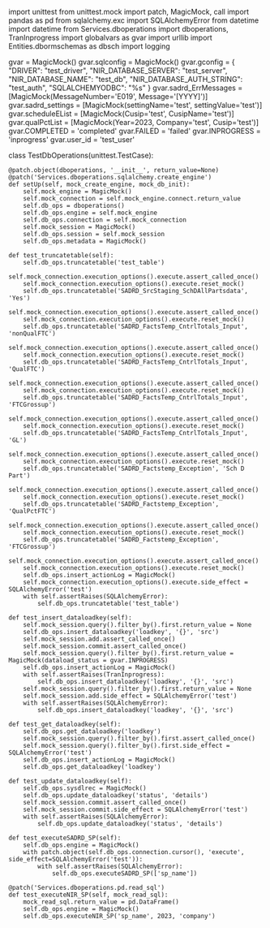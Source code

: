 import unittest
from unittest.mock import patch, MagicMock, call
import pandas as pd
from sqlalchemy.exc import SQLAlchemyError
from datetime import datetime
from Services.dboperations import dboperations, TranInprogress
import globalvars as gvar
import urllib
import Entities.dbormschemas as dbsch
import logging

gvar = MagicMock()
gvar.sqlconfig = MagicMock()
gvar.gconfig = {
    "DRIVER": "test_driver",
    "NIR_DATABASE_SERVER": "test_server",
    "NIR_DATABASE_NAME": "test_db",
    "NIR_DATABASE_AUTH_STRING": "test_auth",
    "SQLALCHEMYODBC": "%s"
}
gvar.sadrd_ErrMessages = [MagicMock(MessageNumber='E019', Message='[YYYY]')]
gvar.sadrd_settings = [MagicMock(settingName='test', settingValue='test')]
gvar.scheduleEList = [MagicMock(Cusip='test', CusipName='test')]
gvar.qualPctList = [MagicMock(Year=2023, Company='test', Cusip='test')]
gvar.COMPLETED = 'completed'
gvar.FAILED = 'failed'
gvar.INPROGRESS = 'inprogress'
gvar.user_id = 'test_user'

class TestDbOperations(unittest.TestCase):

    @patch.object(dboperations, '__init__', return_value=None)
    @patch('Services.dboperations.sqlalchemy.create_engine')
    def setUp(self, mock_create_engine, mock_db_init):
        self.mock_engine = MagicMock()
        self.mock_connection = self.mock_engine.connect.return_value
        self.db_ops = dboperations()
        self.db_ops.engine = self.mock_engine
        self.db_ops.connection = self.mock_connection
        self.mock_session = MagicMock()
        self.db_ops.session = self.mock_session
        self.db_ops.metadata = MagicMock()

    def test_truncatetable(self):
        self.db_ops.truncatetable('test_table')
        self.mock_connection.execution_options().execute.assert_called_once()
        self.mock_connection.execution_options().execute.reset_mock()
        self.db_ops.truncatetable('SADRD_SrcStaging_SchDAllPartsdata', 'Yes')
        self.mock_connection.execution_options().execute.assert_called_once()
        self.mock_connection.execution_options().execute.reset_mock()
        self.db_ops.truncatetable('SADRD_FactsTemp_CntrlTotals_Input', 'nonQualFTC')
        self.mock_connection.execution_options().execute.assert_called_once()
        self.mock_connection.execution_options().execute.reset_mock()
        self.db_ops.truncatetable('SADRD_FactsTemp_CntrlTotals_Input', 'QualFTC')
        self.mock_connection.execution_options().execute.assert_called_once()
        self.mock_connection.execution_options().execute.reset_mock()
        self.db_ops.truncatetable('SADRD_FactsTemp_CntrlTotals_Input', 'FTCGrossup')
        self.mock_connection.execution_options().execute.assert_called_once()
        self.mock_connection.execution_options().execute.reset_mock()
        self.db_ops.truncatetable('SADRD_FactsTemp_CntrlTotals_Input', 'GL')
        self.mock_connection.execution_options().execute.assert_called_once()
        self.mock_connection.execution_options().execute.reset_mock()
        self.db_ops.truncatetable('SADRD_Factstemp_Exception', 'Sch D Part')
        self.mock_connection.execution_options().execute.assert_called_once()
        self.mock_connection.execution_options().execute.reset_mock()
        self.db_ops.truncatetable('SADRD_Factstemp_Exception', 'QualPctFTC')
        self.mock_connection.execution_options().execute.assert_called_once()
        self.mock_connection.execution_options().execute.reset_mock()
        self.db_ops.truncatetable('SADRD_Factstemp_Exception', 'FTCGrossup')
        self.mock_connection.execution_options().execute.assert_called_once()
        self.mock_connection.execution_options().execute.reset_mock()
        self.db_ops.insert_actionLog = MagicMock()
        self.mock_connection.execution_options().execute.side_effect = SQLAlchemyError('test')
        with self.assertRaises(SQLAlchemyError):
            self.db_ops.truncatetable('test_table')

    def test_insert_dataloadkey(self):
        self.mock_session.query().filter_by().first.return_value = None
        self.db_ops.insert_dataloadkey('loadkey', '{}', 'src')
        self.mock_session.add.assert_called_once()
        self.mock_session.commit.assert_called_once()
        self.mock_session.query().filter_by().first.return_value = MagicMock(dataload_status = gvar.INPROGRESS)
        self.db_ops.insert_actionLog = MagicMock()
        with self.assertRaises(TranInprogress):
            self.db_ops.insert_dataloadkey('loadkey', '{}', 'src')
        self.mock_session.query().filter_by().first.return_value = None
        self.mock_session.add.side_effect = SQLAlchemyError('test')
        with self.assertRaises(SQLAlchemyError):
            self.db_ops.insert_dataloadkey('loadkey', '{}', 'src')

    def test_get_dataloadkey(self):
        self.db_ops.get_dataloadkey('loadkey')
        self.mock_session.query().filter_by().first.assert_called_once()
        self.mock_session.query().filter_by().first.side_effect = SQLAlchemyError('test')
        self.db_ops.insert_actionLog = MagicMock()
        self.db_ops.get_dataloadkey('loadkey')

    def test_update_dataloadkey(self):
        self.db_ops.sysdlrec = MagicMock()
        self.db_ops.update_dataloadkey('status', 'details')
        self.mock_session.commit.assert_called_once()
        self.mock_session.commit.side_effect = SQLAlchemyError('test')
        with self.assertRaises(SQLAlchemyError):
            self.db_ops.update_dataloadkey('status', 'details')

    def test_executeSADRD_SP(self):
        self.db_ops.engine = MagicMock()
        with patch.object(self.db_ops.connection.cursor(), 'execute', side_effect=SQLAlchemyError('test')):
            with self.assertRaises(SQLAlchemyError):
                self.db_ops.executeSADRD_SP(['sp_name'])

    @patch('Services.dboperations.pd.read_sql')
    def test_executeNIR_SP(self, mock_read_sql):
        mock_read_sql.return_value = pd.DataFrame()
        self.db_ops.engine = MagicMock()
        self.db_ops.executeNIR_SP('sp_name', 2023, 'company')
